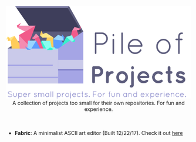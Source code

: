 <p align="center">
 <img src ="img/logo_pileofprojects.png" />
 </br>
 A collection of projects too small for their own repositories. For fun and experience.
 <br>
 <br>
 <br>
</p>

- **Fabric**: A minimalist ASCII art editor (Built 12/22/17). Check it out [here](http://mattfan.me/pile-of-projects/fabric/)

